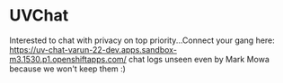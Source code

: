 # UVChat
Interested to chat with privacy on top priority...Connect your gang here: https://uv-chat-varun-22-dev.apps.sandbox-m3.1530.p1.openshiftapps.com/ 
chat logs unseen even by Mark Mowa because we won't keep them :)

